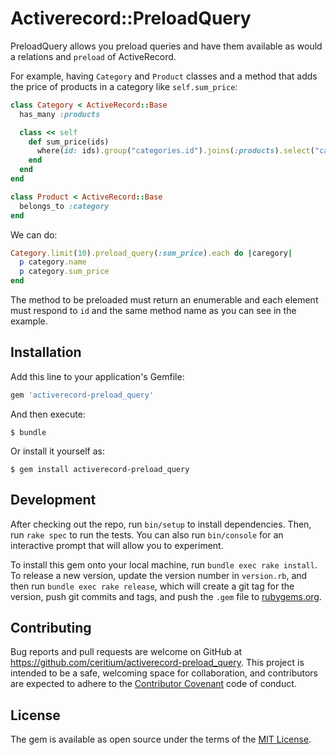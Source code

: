 # Activerecord::PreloadQuery

PreloadQuery allows you preload queries and have them available as would a relations and `preload` of ActiveRecord.

For example, having `Category` and `Product` classes and a method that adds the price of products in a category like `self.sum_price`:

```ruby
class Category < ActiveRecord::Base
  has_many :products

  class << self
    def sum_price(ids)
      where(id: ids).group("categories.id").joins(:products).select("categories.id, sum(products.price) AS sum_price")
    end
  end
end

class Product < ActiveRecord::Base
  belongs_to :category
end
```

We can do:

```ruby
Category.limit(10).preload_query(:sum_price).each do |caregory|
  p category.name
  p category.sum_price
end
```

The method to be preloaded must return an enumerable and each element must respond to `id` and the same method name as you can see in the example.

## Installation

Add this line to your application's Gemfile:

```ruby
gem 'activerecord-preload_query'
```

And then execute:

    $ bundle

Or install it yourself as:

    $ gem install activerecord-preload_query

## Development

After checking out the repo, run `bin/setup` to install dependencies. Then, run `rake spec` to run the tests. You can also run `bin/console` for an interactive prompt that will allow you to experiment.

To install this gem onto your local machine, run `bundle exec rake install`. To release a new version, update the version number in `version.rb`, and then run `bundle exec rake release`, which will create a git tag for the version, push git commits and tags, and push the `.gem` file to [rubygems.org](https://rubygems.org).

## Contributing

Bug reports and pull requests are welcome on GitHub at https://github.com/ceritium/activerecord-preload_query. This project is intended to be a safe, welcoming space for collaboration, and contributors are expected to adhere to the [Contributor Covenant](http://contributor-covenant.org) code of conduct.


## License

The gem is available as open source under the terms of the [MIT License](http://opensource.org/licenses/MIT).


